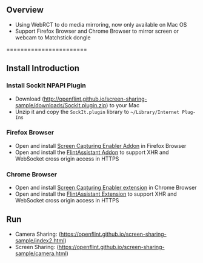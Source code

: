 ## Overview
* Using WebRCT to do media mirroring, now only available on Mac OS
* Support Firefox Browser and Chrome Browser to mirror screen or webcam to Matchstick dongle

=======================

## Install Introduction

### Install SockIt NPAPI Plugin
* Download (http://openflint.github.io/screen-sharing-sample/downloads/SockIt.plugin.zip) to your Mac
* Unzip it and copy the `SockIt.plugin` library to `~/Library/Internet Plug-Ins`

### Firefox Browser
* Open and install [Screen Capturing Enabler Addon](https://openflint.github.io/screen-sharing-sample/downloads/openflint-enable-screen-capturing.xpi) in Firefox Browser
* Open and install the [FlintAssistant Addon](https://openflint.github.io/screen-sharing-sample/downloads/FlintAssistant.xpi) to support XHR and WebSocket cross origin access in HTTPS

### Chrome Browser
* Open and install [Screen Capturing Enabler extension](https://chrome.google.com/webstore/detail/openflint-screen-capturin/lgbbpjdjciigiooglmbiknnflppmcmkl?hl=en-US) in Chrome Browser
* Open and install the [FlintAssistant Extension](https://chrome.google.com/webstore/detail/flintassistant/kmnbggjdpmlebbopiejmoddkkhhjichj?hl=en-US) to support XHR and WebSocket cross origin access in HTTPS

## Run
* Camera Sharing: (https://openflint.github.io/screen-sharing-sample/index2.html)
* Screen Sharing: (https://openflint.github.io/screen-sharing-sample/camera.html)

